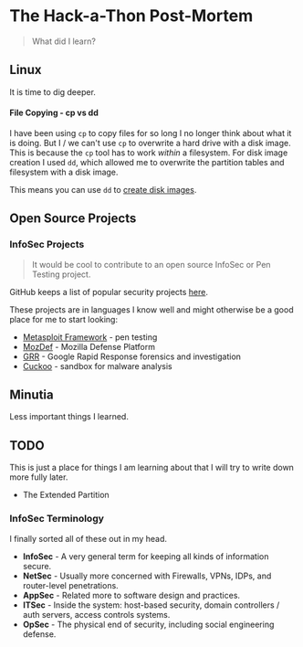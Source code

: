 # The Hack-a-Thon Post-Mortem

> What did I learn?


## Linux

It is time to dig deeper.

#### File Copying - cp vs dd

I have been using `cp` to copy files for so long I no longer think about what it is doing. But I / we can't use `cp` to overwrite a hard drive with a disk image. This is because the `cp` tool has to work *within* a filesystem. For disk image creation I used `dd`, which allowed me to overwrite the partition tables and filesystem with a disk image.

This means you can use `dd` to [create disk images](https://askubuntu.com/questions/299081/how-do-i-create-a-backup-image-of-an-sd-card#299090).


## Open Source Projects

### InfoSec Projects

> It would be cool to contribute to an open source InfoSec or Pen Testing project.

GitHub keeps a list of popular security projects [here](https://github.com/showcases/security?s=stars).

These projects are in languages I know well and might otherwise be a good place for me to start looking:

* [Metasploit Framework](https://github.com/rapid7/metasploit-framework) - pen testing
* [MozDef](https://github.com/mozilla/MozDef) - Mozilla Defense Platform
* [GRR](https://github.com/google/grr/tree/gh-pages) - Google Rapid Response forensics and investigation
* [Cuckoo](https://github.com/cuckoosandbox/cuckoo) - sandbox for malware analysis


## Minutia

Less important things I learned.


## TODO

This is just a place for things I am learning about that I will try to write down more fully later.

* The Extended Partition


### InfoSec Terminology

I finally sorted all of these out in my head.

* **InfoSec** - A very general term for keeping all kinds of information secure.
* **NetSec** - Usually more concerned with Firewalls, VPNs, IDPs, and router-level penetrations.
* **AppSec** - Related more to software design and practices.
* **ITSec** - Inside the system: host-based security, domain controllers / auth servers, access controls systems.
* **OpSec** - The physical end of security, including social engineering defense.
